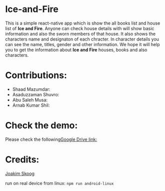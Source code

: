 # Ice-and-Fire

This is a simple react-native app which is show the all books list and house list of <b> Ice and Fire</b>. Anyone can check house details with will show basic information and also the sworn members of that house. It also shows the characters name and designaton of each chracter. In character details you can see the name, titles, gender and other information. We hope it will help you to get the information about <b> Ice and Fire</b> houses, books and also characters.

# Contributions:
- Shaad Mazumdar:
- Asaduzzaman Shuvro:
- Abu Saleh Musa:
- Arnab Kumar Shil:

# Check the demo:
Please check the following[Google Drive link:](https://drive.google.com/file/d/13CwZBDvJ4QRWeA5h6nL9exiSiMyFwxJg/view?usp=sharing)


# Credits:
[Joakim Skoog ](https://anapioficeandfire.com)

run on real device from linux: `npm run android-linux`
